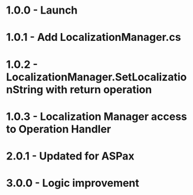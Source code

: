 # 1.0.0 - Launch
# 1.0.1 - Add LocalizationManager.cs
# 1.0.2 - LocalizationManager.SetLocalizationString with return operation
# 1.0.3 - Localization Manager access to Operation Handler
# 2.0.1 - Updated for ASPax
# 3.0.0 - Logic improvement